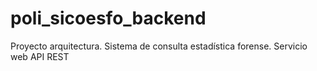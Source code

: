 # poli_sicoesfo_backend
Proyecto arquitectura. Sistema de consulta estadística forense. Servicio web API REST
